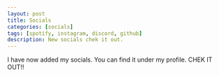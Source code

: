 ```yaml
---
layout: post
title: Socials
categories: [socials]
tags: [spotify, instagram, discord, github]
description: New socials chek it out.
---
```


I have now added my socials. You can find it under my profile. CHEK IT OUT!!
[<i class="fab fa-discord"></i>](https://discordapp.com/users/erruj09#6478) [<i class="fab fa-instagram"></i>](https://instagram.com/erruj09) [<i class="fab fa-spotify"></i>](https://open.spotify.com/user/swzf8q2e0tuvj3a7e6qsvrmag) [<i class="fab fa-github-alt"></i>](https://github.com/erruj09)

